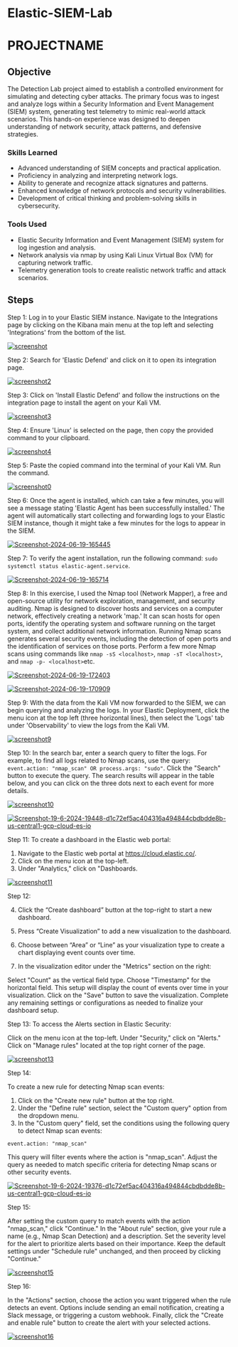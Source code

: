 # Elastic-SIEM-Lab
# PROJECTNAME

## Objective

The Detection Lab project aimed to establish a controlled environment for simulating and detecting cyber attacks. The primary focus was to ingest and analyze logs within a Security Information and Event Management (SIEM) system, generating test telemetry to mimic real-world attack scenarios. This hands-on experience was designed to deepen understanding of network security, attack patterns, and defensive strategies.

### Skills Learned

- Advanced understanding of SIEM concepts and practical application.
- Proficiency in analyzing and interpreting network logs.
- Ability to generate and recognize attack signatures and patterns.
- Enhanced knowledge of network protocols and security vulnerabilities.
- Development of critical thinking and problem-solving skills in cybersecurity.

### Tools Used

- Elastic Security Information and Event Management (SIEM) system for log ingestion and analysis.
- Network analysis via nmap by using Kali Linux Virtual Box (VM) for capturing network traffic.
- Telemetry generation tools to create realistic network traffic and attack scenarios.

## Steps
Step 1: Log in to your Elastic SIEM instance. Navigate to the Integrations page by clicking on the Kibana main menu at the top left and selecting 'Integrations' from the bottom of the list.

<a href="https://ibb.co/D94bqQz"><img src="https://i.ibb.co/ZBdJZxG/screenshot.png" alt="screenshot" border="0"></a>

Step 2: Search for 'Elastic Defend' and click on it to open its integration page.

<a href="https://ibb.co/yFDZgM4"><img src="https://i.ibb.co/zV1BPL6/screenshot2.png" alt="screenshot2" border="0"></a>

Step 3: Click on 'Install Elastic Defend' and follow the instructions on the integration page to install the agent on your Kali VM.

<a href="https://ibb.co/MMf6syb"><img src="https://i.ibb.co/f49v2Vb/screenshot3.png" alt="screenshot3" border="0"></a>

Step 4: Ensure 'Linux' is selected on the page, then copy the provided command to your clipboard.

<a href="https://ibb.co/rcTxmqq"><img src="https://i.ibb.co/P93cNJJ/screenshot4.png" alt="screenshot4" border="0"></a>

Step 5: Paste the copied command into the terminal of your Kali VM. Run the command.

<a href="https://imgbb.com/"><img src="https://i.ibb.co/cJRhcCj/screenshot0.png" alt="screenshot0" border="0"></a>

Step 6: Once the agent is installed, which can take a few minutes, you will see a message stating 'Elastic Agent has been successfully installed.' The agent will automatically start collecting and forwarding logs to your Elastic SIEM instance, though it might take a few minutes for the logs to appear in the SIEM.

<a href="https://imgbb.com/"><img src="https://i.ibb.co/MByYnPQ/Screenshot-2024-06-19-165445.png" alt="Screenshot-2024-06-19-165445" border="0"></a>

Step 7: To verify the agent installation, run the following command: `sudo systemctl status elastic-agent.service`.

<a href="https://ibb.co/9hcMZ77"><img src="https://i.ibb.co/ypd34rr/Screenshot-2024-06-19-165714.png" alt="Screenshot-2024-06-19-165714" border="0"></a>

Step 8: In this exercise, I used the Nmap tool (Network Mapper), a free and open-source utility for network exploration, management, and security auditing. Nmap is designed to discover hosts and services on a computer network, effectively creating a network 'map.' It can scan hosts for open ports, identify the operating system and software running on the target system, and collect additional network information. Running Nmap scans generates several security events, including the detection of open ports and the identification of services on those ports. Perform a few more Nmap scans using commands like `nmap -sS <localhost>`, `nmap -sT <localhost>`, and `nmap -p- <localhost>`etc.

<a href="https://ibb.co/hy98Rvk"><img src="https://i.ibb.co/7XCyJFH/Screenshot-2024-06-19-172403.png" alt="Screenshot-2024-06-19-172403" border="0"></a>

<a href="https://ibb.co/VqgTL6y"><img src="https://i.ibb.co/JsvHcZL/Screenshot-2024-06-19-170909.png" alt="Screenshot-2024-06-19-170909" border="0"></a>

Step 9: With the data from the Kali VM now forwarded to the SIEM, we can begin querying and analyzing the logs. In your Elastic Deployment, click the menu icon at the top left (three horizontal lines), then select the 'Logs' tab under 'Observability' to view the logs from the Kali VM.

<a href="https://ibb.co/MNWc8rF"><img src="https://i.ibb.co/4N98szh/screenshot9.png" alt="screenshot9" border="0"></a>

Step 10: In the search bar, enter a search query to filter the logs. For example, to find all logs related to Nmap scans, use the query: `event.action: "nmap_scan" OR process.args: "sudo"`. Click the "Search" button to execute the query. The search results will appear in the table below, and you can click on the three dots next to each event for more details.

<a href="https://ibb.co/26pKhzq"><img src="https://i.ibb.co/z5tfx3s/screenshot10.png" alt="screenshot10" border="0"></a>

<a href="https://ibb.co/Lz4jm3X"><img src="https://i.ibb.co/kgYbjts/Screenshot-19-6-2024-19448-d1c72ef5ac404316a494844cbdbdde8b-us-central1-gcp-cloud-es-io.jpg" alt="Screenshot-19-6-2024-19448-d1c72ef5ac404316a494844cbdbdde8b-us-central1-gcp-cloud-es-io" border="0"></a>

Step 11: To create a dashboard in the Elastic web portal:

1. Navigate to the Elastic web portal at https://cloud.elastic.co/.
2. Click on the menu icon at the top-left.
3. Under "Analytics," click on "Dashboards.

<a href="https://imgbb.com/"><img src="https://i.ibb.co/3Wb4Nx5/screenshot11.png" alt="screenshot11" border="0"></a>

Step 12:

4. Click the “Create dashboard” button at the top-right to start a new dashboard.

5. Press “Create Visualization” to add a new visualization to the dashboard.

6. Choose between “Area” or “Line” as your visualization type to create a chart displaying event counts over time.

7. In the visualization editor under the "Metrics" section on the right:

Select "Count" as the vertical field type.
Choose "Timestamp" for the horizontal field.
This setup will display the count of events over time in your visualization.
Click on the "Save" button to save the visualization. Complete any remaining settings or configurations as needed to finalize your dashboard setup.

Step 13: To access the Alerts section in Elastic Security:

Click on the menu icon at the top-left.
Under "Security," click on "Alerts."
Click on "Manage rules" located at the top right corner of the page.

<a href="https://ibb.co/z7yZXbY"><img src="https://i.ibb.co/MGY7cp4/screenshot13.png" alt="screenshot13" border="0"></a>

Step 14:

To create a new rule for detecting Nmap scan events:

1. Click on the "Create new rule" button at the top right.
2. Under the "Define rule" section, select the "Custom query" option from the dropdown menu.
3. In the "Custom query" field, set the conditions using the following query to detect Nmap scan events:

```
event.action: "nmap_scan"
```

This query will filter events where the action is "nmap_scan". Adjust the query as needed to match specific criteria for detecting Nmap scans or other security events.

<a href="https://ibb.co/McfHtBp"><img src="https://i.ibb.co/T41G7WR/Screenshot-19-6-2024-19376-d1c72ef5ac404316a494844cbdbdde8b-us-central1-gcp-cloud-es-io.jpg" alt="Screenshot-19-6-2024-19376-d1c72ef5ac404316a494844cbdbdde8b-us-central1-gcp-cloud-es-io" border="0"></a>

Step 15: 

After setting the custom query to match events with the action "nmap_scan," click "Continue." In the "About rule" section, give your rule a name (e.g., Nmap Scan Detection) and a description. Set the severity level for the alert to prioritize alerts based on their importance. Keep the default settings under "Schedule rule" unchanged, and then proceed by clicking "Continue."

<a href="https://ibb.co/VQ0Zg7X"><img src="https://i.ibb.co/3M5qpDt/screenshot15.png" alt="screenshot15" border="0"></a>

Step 16:

In the "Actions" section, choose the action you want triggered when the rule detects an event. Options include sending an email notification, creating a Slack message, or triggering a custom webhook. Finally, click the "Create and enable rule" button to create the alert with your selected actions.


<a href="https://ibb.co/Zdtgg6k"><img src="https://i.ibb.co/tBk22MW/screenshot16.png" alt="screenshot16" border="0"></a>













